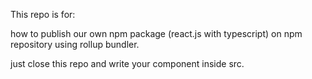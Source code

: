 This repo is for:

how to publish our own npm package (react.js with typescript) on npm repository using rollup bundler.

just close this repo and write your component inside src.

